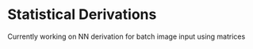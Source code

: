 # Statistical Derivations  
Currently working on NN derivation for batch image input using matrices 

